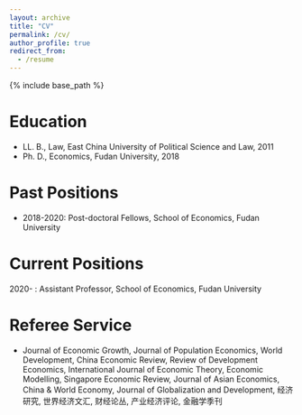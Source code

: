 ```yaml
---
layout: archive
title: "CV"
permalink: /cv/
author_profile: true
redirect_from:
  - /resume
---
```


{% include base_path %}

Education
======
* LL. B., Law, East China University of Political Science and Law, 2011
* Ph. D., Economics, Fudan University, 2018

Past Positions
======
* 2018-2020: Post-doctoral Fellows, School of Economics, Fudan University
  
Current Positions
======
2020- : Assistant Professor, School of Economics, Fudan University

Referee Service
======
* Journal of Economic Growth, Journal of Population Economics, World Development, China Economic Review, Review of Development Economics, International Journal of Economic Theory, Economic Modelling, Singapore Economic Review, Journal of Asian Economics, China & World Economy, Journal of Globalization and Development, 经济研究, 世界经济文汇, 财经论丛, 产业经济评论, 金融学季刊

